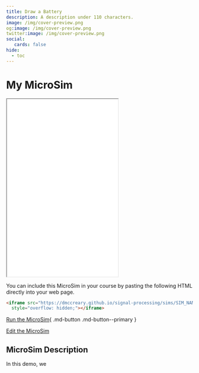 ```yaml
---
title: Draw a Battery
description: A description under 110 characters.
image: /img/cover-preview.png
og:image: /img/cover-preview.png
twitter:image: /img/cover-preview.png
social:
   cards: false
hide:
  - toc
---
```

# My MicroSim

<iframe src="./main.html" height="480px" scrolling="no"
  style="overflow: hidden;"></iframe>

You can include this MicroSim in your course by pasting the following HTML directly into your web page.

```html
<iframe src="https://dmccreary.github.io/signal-processing/sims/SIM_NAME/main.html" height="480px" scrolling="no"
  style="overflow: hidden;"></iframe>
```

[Run the MicroSim](./main.html){ .md-button .md-button--primary }

[Edit the MicroSim]()

## MicroSim Description

In this demo, we 
